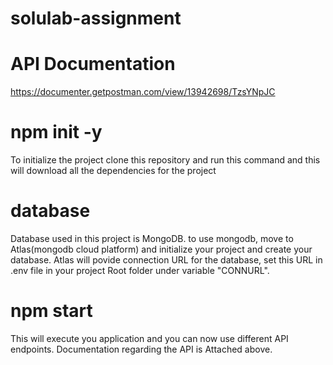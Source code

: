 # solulab-assignment

# API Documentation 
https://documenter.getpostman.com/view/13942698/TzsYNpJC

# npm init -y
To initialize the project clone this repository and run this command and this will download all the dependencies for the project

# database
Database used in this project is MongoDB.
to use mongodb, move to Atlas(mongodb cloud platform) and initialize your project and create your database.
Atlas will povide connection URL for the database, set this URL in .env file in your project Root folder under variable "CONNURL".

# npm start
This will execute you application and you can now use different API endpoints.
Documentation regarding the API is Attached above.
